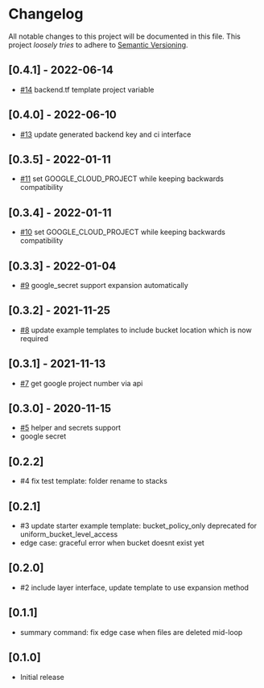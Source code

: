 # Changelog

All notable changes to this project will be documented in this file.
This project *loosely tries* to adhere to [Semantic Versioning](http://semver.org/).

## [0.4.1] - 2022-06-14
- [#14](https://github.com/boltops-tools/terraspace_provider_google/pull/14) backend.tf template project variable

## [0.4.0] - 2022-06-10
- [#13](https://github.com/boltops-tools/terraspace_provider_google/pull/13) update generated backend key and ci interface

## [0.3.5] - 2022-01-11
- [#11](https://github.com/boltops-tools/terraspace_provider_google/pull/11) set GOOGLE_CLOUD_PROJECT while keeping backwards compatibility

## [0.3.4] - 2022-01-11
- [#10](https://github.com/boltops-tools/terraspace_provider_google/pull/10) set GOOGLE_CLOUD_PROJECT while keeping backwards compatibility

## [0.3.3] - 2022-01-04
- [#9](https://github.com/boltops-tools/terraspace_provider_google/pull/9) google_secret support expansion automatically

## [0.3.2] - 2021-11-25
- [#8](https://github.com/boltops-tools/terraspace_provider_google/pull/8) update example templates to include bucket location which is now required

## [0.3.1] - 2021-11-13
- [#7](https://github.com/boltops-tools/terraspace_provider_google/pull/7) get google project number via api

## [0.3.0] - 2020-11-15
- [#5](https://github.com/boltops-tools/terraspace_provider_google/pull/5) helper and secrets support
- google secret

## [0.2.2]
- #4 fix test template: folder rename to stacks

## [0.2.1]
- #3 update starter example template: bucket_policy_only deprecated for uniform_bucket_level_access
- edge case: graceful error when bucket doesnt exist yet

## [0.2.0]
- #2 include layer interface, update template to use expansion method

## [0.1.1]
- summary command: fix edge case when files are deleted mid-loop

## [0.1.0]
- Initial release
